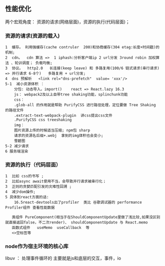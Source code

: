 ## 性能优化 
两个宏观角度： 资源的请求(网络层面)，资源的执行(代码层面)； 
###  资源的请求(资源的载入)
    1  缓存。 利用强缓存(cache contruler  200)和协商缓存(304 etag:长度+时间戳)的机制; 
    2  cdn。  cdn 算法 =>  1 iphash:分析客户端ip 2 url分发 3round robin 加权算法 、轮训调度； 负载均衡;      
    3  协议。  http2.0   长连接(keep leave) 和 多路复用(100/6 链式请求(串行请求) => 并行请求 6-8个)   多路复用 + url分发;      
    4  dns 预解析   <link rel="dns-prefetch"  value= 'xxx'/>
    5-1  减小资源体积 ：
        分包: 动态导入。import()    react => React.lazy 16.3
        js： webpack2及以上自带tree shaking功能，splinchunk功能
        css：
        .glob-all 的作用就是帮助 PurifyCSS 进行路径处理，定位要做 Tree Shaking 的路径文件
        .extract-text-webpack-plugin  讲css提出css文件
        .PurifyCSS css treeshaking  
        img：
        图片资源上传的时候适当压缩; npm包 sharp
        请求的资源名后缀+.webj  拿到的img体积也会变小;
        雪碧图 
    5-2 减少请求 
    6 服务端渲染 

###  资源的执行（代码层面）
    1  比如 css的书写 ; 
    2  比如async await使用不当，会导致并行请求被串行化；
    3  正则的贪婪匹配引发的灾难性回溯 ;
    4  减少dom操作;
    5 具体到react方面的话: 
        16.5react-devtools出了profiler  类比 谷歌调试器的 performance
    Profiler组件 查看性能数据
        
       类组件 PureComponent(相当于在ShouldComponentUpdate里做了浅比较,如果没区别就直接返回false，不二次render)、 shouldComponentUpdate 与 React.memo 
       函数式组件   useMemo  useCallback  等 
       <>空标签等  

### node作为宿主环境的核心库
libuv ： 处理事件循环的
主要就是js和底层的交互，事件，io